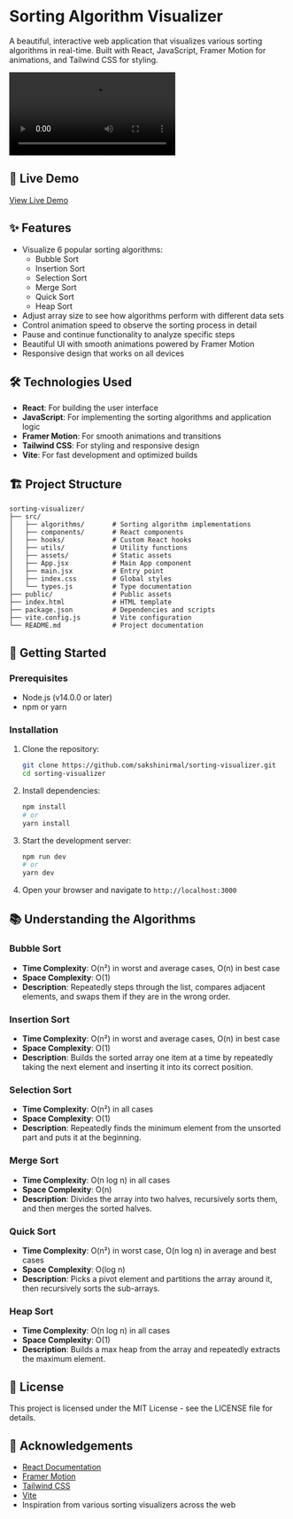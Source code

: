 # Sorting Algorithm Visualizer

A beautiful, interactive web application that visualizes various sorting algorithms in real-time. Built with React, JavaScript, Framer Motion for animations, and Tailwind CSS for styling.

![Sorting Visualizer Demo](./src/assets/demo.mp4)

## 🚀 Live Demo

[View Live Demo]([https://sorting-visualizer-blue-seven.vercel.app/])

## ✨ Features

- Visualize 6 popular sorting algorithms:
  - Bubble Sort
  - Insertion Sort
  - Selection Sort
  - Merge Sort
  - Quick Sort
  - Heap Sort
- Adjust array size to see how algorithms perform with different data sets
- Control animation speed to observe the sorting process in detail
- Pause and continue functionality to analyze specific steps
- Beautiful UI with smooth animations powered by Framer Motion
- Responsive design that works on all devices

## 🛠️ Technologies Used

- **React**: For building the user interface
- **JavaScript**: For implementing the sorting algorithms and application logic
- **Framer Motion**: For smooth animations and transitions
- **Tailwind CSS**: For styling and responsive design
- **Vite**: For fast development and optimized builds

## 🏗️ Project Structure

```
sorting-visualizer/
├── src/
│   ├── algorithms/       # Sorting algorithm implementations
│   ├── components/       # React components
│   ├── hooks/            # Custom React hooks
│   ├── utils/            # Utility functions
│   ├── assets/           # Static assets
│   ├── App.jsx           # Main App component
│   ├── main.jsx          # Entry point
│   ├── index.css         # Global styles
│   └── types.js          # Type documentation
├── public/               # Public assets
├── index.html            # HTML template
├── package.json          # Dependencies and scripts
├── vite.config.js        # Vite configuration
└── README.md             # Project documentation
```

## 🚀 Getting Started

### Prerequisites

- Node.js (v14.0.0 or later)
- npm or yarn

### Installation

1. Clone the repository:
   ```bash
   git clone https://github.com/sakshinirmal/sorting-visualizer.git
   cd sorting-visualizer
   ```

2. Install dependencies:
   ```bash
   npm install
   # or
   yarn install
   ```

3. Start the development server:
   ```bash
   npm run dev
   # or
   yarn dev
   ```

4. Open your browser and navigate to `http://localhost:3000`

## 📚 Understanding the Algorithms

### Bubble Sort
- **Time Complexity**: O(n²) in worst and average cases, O(n) in best case
- **Space Complexity**: O(1)
- **Description**: Repeatedly steps through the list, compares adjacent elements, and swaps them if they are in the wrong order.

### Insertion Sort
- **Time Complexity**: O(n²) in worst and average cases, O(n) in best case
- **Space Complexity**: O(1)
- **Description**: Builds the sorted array one item at a time by repeatedly taking the next element and inserting it into its correct position.

### Selection Sort
- **Time Complexity**: O(n²) in all cases
- **Space Complexity**: O(1)
- **Description**: Repeatedly finds the minimum element from the unsorted part and puts it at the beginning.

### Merge Sort
- **Time Complexity**: O(n log n) in all cases
- **Space Complexity**: O(n)
- **Description**: Divides the array into two halves, recursively sorts them, and then merges the sorted halves.

### Quick Sort
- **Time Complexity**: O(n²) in worst case, O(n log n) in average and best cases
- **Space Complexity**: O(log n)
- **Description**: Picks a pivot element and partitions the array around it, then recursively sorts the sub-arrays.

### Heap Sort
- **Time Complexity**: O(n log n) in all cases
- **Space Complexity**: O(1)
- **Description**: Builds a max heap from the array and repeatedly extracts the maximum element.

## 📝 License

This project is licensed under the MIT License - see the LICENSE file for details.

## 🙏 Acknowledgements

- [React Documentation](https://reactjs.org/docs/getting-started.html)
- [Framer Motion](https://www.framer.com/motion/)
- [Tailwind CSS](https://tailwindcss.com/)
- [Vite](https://vitejs.dev/)
- Inspiration from various sorting visualizers across the web 
